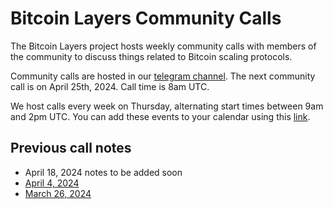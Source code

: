 # Bitcoin Layers Community Calls

The Bitcoin Layers project hosts weekly community calls with members of the community to discuss things related to Bitcoin scaling protocols.

Community calls are hosted in our [telegram channel](https://t.me/+8rv-1I2gkmQ4ZmJh). The next community call is on April 25th, 2024. Call time is 8am UTC.

We host calls every week on Thursday, alternating start times between 9am and 2pm UTC. You can add these events to your calendar using this [link](https://calendar.google.com/calendar/u/0?cid=NTBlMjIwNjUwMjFiMDdlMTI0YmFhNWViZGRjOGYwZmVhYTZiNTAzOGJmZTQ4MjI3NzAyMTIyZDg0ODExODMxOEBncm91cC5jYWxlbmRhci5nb29nbGUuY29t).

## Previous call notes

- April 18, 2024 notes to be added soon
- [April 4, 2024](https://github.com/bitcoinlayers/community-calls/blob/main/notes/2024-04-04.md)
- [March 26, 2024](https://github.com/bitcoinlayers/community-calls/blob/main/notes/03-27-2024.md)
